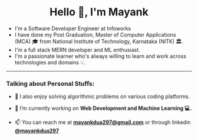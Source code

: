 <h1 align="center">Hello 👋, I'm Mayank</h1>

- I'm a Software Developer Engineer at Infoworks
- I have done my Post Graduation, Master of Computer Applications (MCA) 🎓 from National Institute of Technology, Karnataka (NITK) 🏛.
- I'm a full stack MERN developer and ML enthusiast.
- I'm a passionate learner who's always willing to learn and work across technologies and domains 💡.

<hr />

### Talking about Personal Stuffs:

- 🌱 I also enjoy solving algorithmic problems on various coding platforms.

- 🔭 I’m currently working on **Web Development and Machine Learning 💻.**

- 📫 You can reach me at **mayankdua297@gmail.com** or through linkedin <a href="https://linkedin.com/in/mayankdua297" target="blank">**@mayankdua297**</a>
